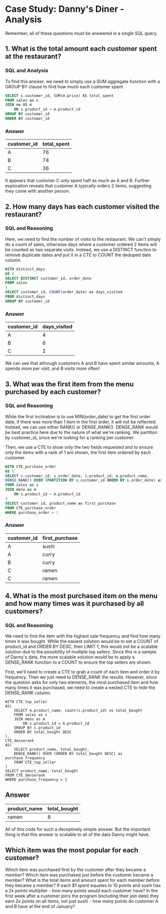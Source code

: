 # Case Study: Danny's Diner - Analysis
Remember, all of these questions must be answered in a single SQL query.

## 1. What is the total amount each customer spent at the restaurant?

### SQL and Analysis

To find this answer, we need to simply use a SUM aggregate function with a GROUP BY clause to find how much each customer spent.

```SQL
SELECT s.customer_id, SUM(m.price) AS total_spent
FROM sales as s
JOIN me AS m
	ON s.product_id = m.product_id
GROUP BY customer_id
ORDER BY customer_id
```

### Answer
| customer_id | total_spent |
|-------------|-------------|
| A           | 76          |
| B           | 74          |
| C           | 36          |

It appears that customer C only spent half as much as A and B.
Further exploration reveals that customer A typically orders 2 items, suggesting they come with another person.


## 2. How many days has each customer visited the restaurant?

### SQL and Reasoning

Here, we need to find the number of visits to the restaurant. We can't simply do a count of sales, otherwise days where a customer ordered 2 items will be counted as two separate visits.
Instead, we use a DISTINCT function to remove duplicate dates and put it in a CTE to COUNT the deduped date column.

```SQL
WITH distinct_days
AS (
SELECT DISTINCT customer_id, order_date
FROM sales
)
SELECT customer_id, COUNT(order_date) as days_visited
FROM distinct_days
GROUP BY customer_id
```

### Answer

| customer_id | days_visited |
|-------------|--------------|
| A           | 4            |
| B           | 6            |
| C           | 2            |

We can see that although customers A and B have spent similar amounts, A spends more per visit, and B visits more often!


## 3. What was the first item from the menu purchased by each customer?

### SQL and Reasoning

While the first inclination is to use MIN(order_date) to get the first order date, if there was more than 1 item in the first order, it will not be reflected.
Instead, we can use either RANK() or DENSE_RANK(). DENSE_RANK would be best practice here due to the nature of what we're ranking.
We partition by customer_id, since we're looking for a ranking per customer.

Then, we use a CTE to show only the two fields requested and to ensure only the items with a rank of 1 are shown, the first item ordered by each customer.

```SQL
WITH CTE_purchase_order
AS (
SELECT s.customer_id, s.order_date, s.product_id, m.product_name,
DENSE_RANK() OVER (PARTITION BY s.customer_id ORDER BY s.order_date) as purchase_order
FROM sales as s
JOIN menu as m
	ON s.product_id = m.product_id
)
SELECT customer_id, product_name as first_purchase
FROM CTE_purchase_order
WHERE purchase_order = 1
```

### Answer

| customer_id | first_purchase |
|-------------|----------------|
| A           | sushi          |
| A           | curry          |
| B           | curry          |
| C           | ramen          |
| C           | ramen          |


## 4. What is the most purchased item on the menu and how many times was it purchased by all customers?

### SQL and Reasoning

We need to find the item with the highest sale frequency and find how many times it was bought.
While the easiest solution would be to set a COUNT of product_id and ORDER BY DESC, then LIMIT 1, this would not be a scalable solution due to the possibility of multiple top sellers.
Since this is a sample of Danny's data, the more scalable solution would be to apply a DENSE_RANK function to a COUNT to ensure the top sellers are shown.

First, we'll need to create a CTE to grab a count of each item and order it by frequency. Then we just need to DENSE_RANK the results.
However, since the question asks for only two elements, the most purchased item and how many times it was purchased, we need to create a nested CTE to hide the DENSE_RANK column.

```SLQ
WITH CTE_top_seller
AS(
	SELECT m.product_name, count(s.product_id) as total_bought
	FROM sales as s
	JOIN menu as m
		ON s.product_id = m.product_id
	GROUP BY s.product_id
	ORDER BY total_bought DESC
),
CTE_denserank
AS(
	SELECT product_name, total_bought,
	DENSE_RANK() OVER (ORDER BY total_bought DESC) as purchase_frequency
	FROM CTE_top_seller
)
SELECT product_name, total_bought
FROM CTE_denserank
WHERE purchase_frequency = 1
```

## Answer

| product_name | total_bought |
|--------------|--------------|
| ramen        | 8            |

All of this code for such a deceptively simple answer. But the important thing is that this answer is scalable to all of the data Danny might have.

## Which item was the most popular for each customer?


Which item was purchased first by the customer after they became a member?
Which item was purchased just before the customer became a member?
What is the total items and amount spent for each member before they became a member?
If each $1 spent equates to 10 points and sushi has a 2x points multiplier - how many points would each customer have?
In the first week after a customer joins the program (including their join date) they earn 2x points on all items, not just sushi - how many points do customer A and B have at the end of January?
